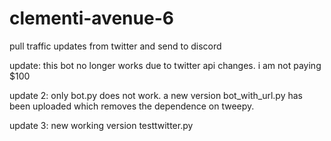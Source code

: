 # clementi-avenue-6
pull traffic updates from twitter and send to discord

update:
this bot no longer works due to twitter api changes. i am not paying $100

update 2:
only bot.py does not work. a new version bot_with_url.py has been uploaded which removes the dependence on tweepy.

update 3:
new working version testtwitter.py
